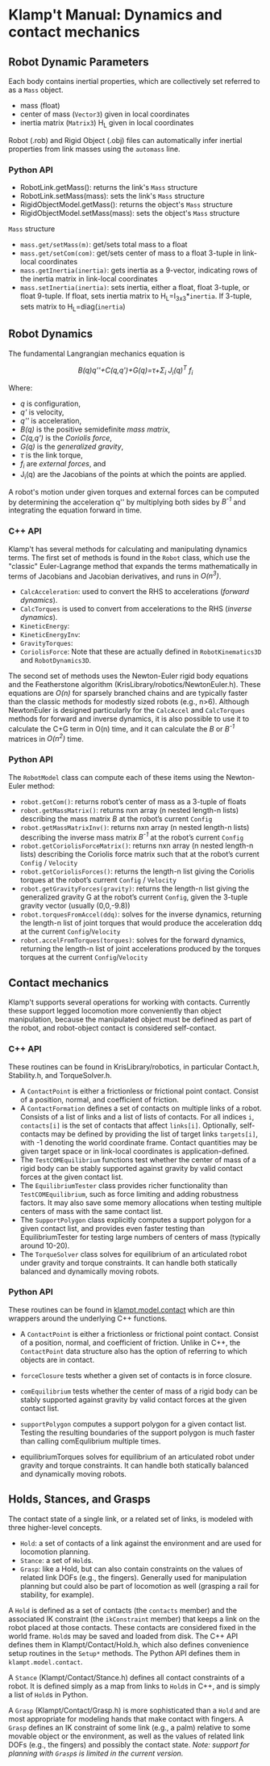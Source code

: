 # Klamp't Manual: Dynamics and contact mechanics

## Robot Dynamic Parameters

Each body contains inertial properties, which are collectively set referred to as a `Mass` object.
- mass (float)
- center of mass (`Vector3`) given in local coordinates
- inertia matrix (`Matrix3`) H<sub>L</sub> given in local coordinates

Robot (.rob) and Rigid Object (.obj) files can automatically infer inertial properties from link masses using the `automass` line.

### Python API

- RobotLink.getMass(): returns the link's `Mass` structure
- RobotLink.setMass(mass): sets the link's `Mass` structure
- RigidObjectModel.getMass(): returns the object's `Mass` structure
- RigidObjectModel.setMass(mass): sets the object's `Mass` structure

`Mass` structure
- `mass.get/setMass(m)`: get/sets total mass to a float
- `mass.get/setCom(com)`: get/sets center of mass to a float 3-tuple in link-local coordinates 
- `mass.getInertia(inertia)`: gets inertia as a 9-vector, indicating rows of the inertia matrix in link-local coordinates 
- `mass.setInertia(inertia)`: sets inertia, either a float, float 3-tuple, or float 9-tuple. If float, sets inertia matrix to H<sub>L</sub>=I<sub>3x3</sub>\*`inertia`.  If 3-tuple, sets matrix to H<sub>L</sub>=diag(`inertia`)

## Robot Dynamics

The fundamental Langrangian mechanics equation is

<center> <em> B(q)q''+C(q,q')+G(q)=&tau;+&Sigma;<sub>i</sub> J<sub>i</sub>(q)<sup>T</sup> f<sub>i</sub> </em> </center>


Where:
- _q_ is configuration,
- _q'_ is velocity,
- _q''_ is acceleration,
- _B(q)_ is the positive semidefinite _mass matrix_,
- _C(q,q')_ is the _Coriolis force_,
- _G(q)_ is the _generalized gravity_,
- _&tau;_ is the link torque,
- _f<sub>i</sub>_  are _external forces_, and
- J<sub>i</sub>(q)  are the Jacobians of the points at which the points are applied.

A robot's motion under given torques and external forces can be computed by determining the acceleration q'' by multiplying both sides by _B<sup>-1</sup>_
and integrating the equation forward in time.

### C++ API
Klamp't has several methods for calculating and manipulating dynamics terms. The first set of methods is found in the `Robot` class, which use the &quot;classic&quot; Euler-Lagrange method that expands the terms mathematically in terms of Jacobians and Jacobian derivatives, and runs in _O(n<sup>3</sup>)_. 
- `CalcAcceleration`: used to convert the RHS to accelerations (_forward dynamics_).
- `CalcTorques` is used to convert from accelerations to the RHS (_inverse dynamics_).
- `KineticEnergy`: 
- `KineticEnergyInv`: 
- `GravityTorques`: 
- `CoriolisForce`: 
Note that these are actually defined in `RobotKinematics3D` and `RobotDynamics3D`.

The second set of methods uses the Newton-Euler rigid body equations and the Featherstone algorithm (KrisLibrary/robotics/NewtonEuler.h). These equations are _O(n)_ for sparsely branched chains and are typically faster than the classic methods for modestly sized robots (e.g., n&gt;6). Although NewtonEuler is designed particularly for the `CalcAccel` and `CalcTorques` methods for forward and inverse dynamics, it is also possible to use it to calculate the C+G term in O(n) time, and it can calculate the _B_ or _B<sup>-1</sup>_ matrices in _O(n<sup>2</sup>)_ time.

### Python API
The `RobotModel` class can compute each of these items using the Newton-Euler method:

- `robot.getCom()`: returns robot’s center of mass as a 3-tuple of floats
- `robot.getMassMatrix()`: returns nxn array (n nested length-n lists) describing the mass matrix _B_ at the robot’s current `Config`
- `robot.getMassMatrixInv()`: returns nxn array (n nested length-n lists) describing the inverse mass matrix _B<sup>-1</sup>_ at the robot’s current `Config`
- `robot.getCoriolisForceMatrix()`: returns nxn array (n nested length-n lists) describing the Coriolis force matrix  such that  at the robot’s current `Config` / `Velocity`
- `robot.getCoriolisForces()`: returns the length-n list giving the Coriolis torques  at the robot’s current `Config` / `Velocity`
- `robot.getGravityForces(gravity)`: returns the length-n list giving the generalized gravity G at the robot’s current `Config`, given the 3-tuple gravity vector (usually (0,0,-9.8))
- `robot.torquesFromAccel(ddq)`: solves for the inverse dynamics, returning the length-n list of joint torques that would produce the acceleration ddq at the current `Config`/`Velocity`
- `robot.accelFromTorques(torques)`: solves for the forward dynamics, returning the length-n list of joint accelerations produced by the torques torques at the current `Config`/`Velocity`


## Contact mechanics

Klamp't supports several operations for working with contacts. Currently these support legged locomotion more conveniently than object manipulation, because the manipulated object must be defined as part of the robot, and robot-object contact is considered self-contact.

### C++ API
These routines can be found in KrisLibrary/robotics, in particular Contact.h, Stability.h, and TorqueSolver.h.

- A `ContactPoint` is either a frictionless or frictional point contact. Consist of a position, normal, and coefficient of friction.
- A `ContactFormation` defines a set of contacts on multiple links of a robot. Consists of a list of links and a list of lists of contacts. For all indices `i`, `contacts[i]` is the set of contacts that affect `links[i]`.   Optionally, self-contacts may be defined by providing the list of target links `targets[i]`, with -1 denoting the world coordinate frame. Contact quantities may be given target space or in link-local coordinates is application-defined.
- The `TestCOMEquilibrium` functions test whether the center of mass of a rigid body can be stably supported against gravity by valid contact forces at the given contact list.
- The `EquilibriumTester` class provides richer functionality than `TestCOMEquilibrium`, such as force limiting and adding robustness factors. It may also save some memory allocations when testing multiple centers of mass with the same contact list.
- The `SupportPolygon` class explicitly computes a support polygon for a given contact list, and provides even faster testing than EquilibriumTester for testing large numbers of centers of mass (typically around 10-20).
- The `TorqueSolver` class solves for equilibrium of an articulated robot under gravity and torque constraints. It can handle both statically balanced and dynamically moving robots.

### Python API
These routines can be found in [klampt.model.contact](http://motion.pratt.duke.edu/klampt/pyklampt_docs/namespaceklampt_1_1model_1_1contact.html) which are thin wrappers around the underlying C++ functions.

- A `ContactPoint` is either a frictionless or frictional point contact. Consist of a position, normal, and coefficient of friction.  Unlike in C++, the `ContactPoint` data structure also has the option of referring to which objects are in contact.
- `forceClosure` tests whether a given set of contacts is in force closure.
- `comEquilibrium` tests whether the center of mass of a rigid body can be stably supported against gravity by valid contact forces at the given contact list.
- `supportPolygon` computes a support polygon for a given contact list. Testing the resulting boundaries of the support polygon is much faster than calling comEqulibrium multiple times.

- equilibriumTorques solves for equilibrium of an articulated robot under gravity and torque constraints. It can handle both statically balanced and dynamically moving robots.

## Holds, Stances, and Grasps

The contact state of a single link, or a related set of links, is modeled with three higher-level concepts.
- `Hold`: a set of contacts of a link against the environment and are used for locomotion planning.
- `Stance`: a set of `Hold`s. 
- `Grasp`: like a Hold, but can also contain constraints on the values of related link DOFs (e.g., the fingers). Generally used for manipulation planning but could also be part of locomotion as well (grasping a rail for stability, for example).

A `Hold` is defined as a set of contacts (the `contacts` member) and the associated IK constraint (the `ikConstraint` member) that keeps a link on the robot placed at those contacts.  These contacts are considered fixed in the world frame. `Hold`s may be saved and loaded from disk. The C++ API defines them in Klampt/Contact/Hold.h, which also defines convenience setup routines in the `Setup*` methods. The Python API defines them in `klampt.model.contact`.

A `Stance` (Klampt/Contact/Stance.h) defines all contact constraints of a robot. It is defined simply as a map from links to `Hold`s in C++, and is simply a list of `Hold`s in Python.

A `Grasp` (Klampt/Contact/Grasp.h) is more sophisticated than a `Hold` and are most appropriate for modeling hands that make contact with fingers. A `Grasp` defines an IK constraint of some link (e.g., a palm) relative to some movable object or the environment, as well as the values of related link DOFs (e.g., the fingers) and possibly the contact state. _Note: support for planning with `Grasp`s is limited in the current version._

